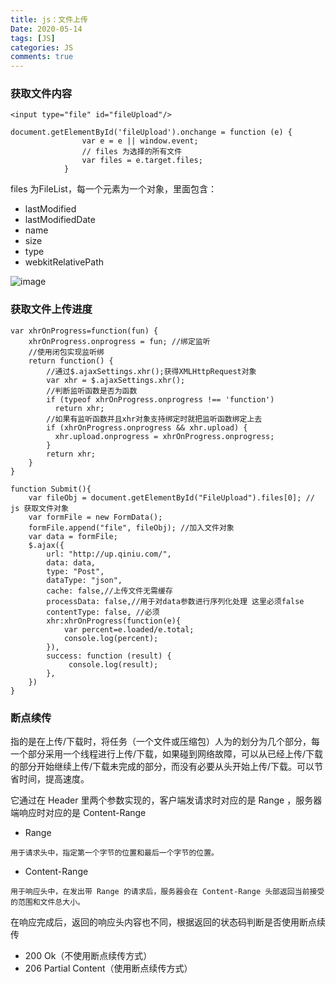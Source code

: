 ```yaml
---
title: js：文件上传
Date: 2020-05-14
tags: [JS]
categories: JS
comments: true
---
```



### 获取文件内容

```
<input type="file" id="fileUpload"/>

document.getElementById('fileUpload').onchange = function (e) {
                var e = e || window.event;
                // files 为选择的所有文件
                var files = e.target.files;
            }

```
files 为FileList，每一个元素为一个对象，里面包含：
- lastModified
- lastModifiedDate
- name
- size
- type
- webkitRelativePath

![image](https://img-blog.csdn.net/20180614110140438)

### 获取文件上传进度

```
var xhrOnProgress=function(fun) {
    xhrOnProgress.onprogress = fun; //绑定监听
    //使用闭包实现监听绑
    return function() {
        //通过$.ajaxSettings.xhr();获得XMLHttpRequest对象
        var xhr = $.ajaxSettings.xhr();
        //判断监听函数是否为函数
        if (typeof xhrOnProgress.onprogress !== 'function')
          return xhr;
        //如果有监听函数并且xhr对象支持绑定时就把监听函数绑定上去
        if (xhrOnProgress.onprogress && xhr.upload) {
          xhr.upload.onprogress = xhrOnProgress.onprogress;
        }
        return xhr;
    }
}

function Submit(){
    var fileObj = document.getElementById("FileUpload").files[0]; // js 获取文件对象
    var formFile = new FormData();
    formFile.append("file", fileObj); //加入文件对象
    var data = formFile;
    $.ajax({
        url: "http://up.qiniu.com/",
        data: data,
        type: "Post",
        dataType: "json",
        cache: false,//上传文件无需缓存
        processData: false,//用于对data参数进行序列化处理 这里必须false
        contentType: false, //必须
        xhr:xhrOnProgress(function(e){
            var percent=e.loaded/e.total;
            console.log(percent);
        }),
        success: function (result) {
             console.log(result);
        },
    })
}
```
### 断点续传
指的是在上传/下载时，将任务（一个文件或压缩包）人为的划分为几个部分，每一个部分采用一个线程进行上传/下载，如果碰到网络故障，可以从已经上传/下载的部分开始继续上传/下载未完成的部分，而没有必要从头开始上传/下载。可以节省时间，提高速度。

它通过在 Header 里两个参数实现的，客户端发请求时对应的是 Range ，服务器端响应时对应的是 Content-Range

- Range
```
用于请求头中，指定第一个字节的位置和最后一个字节的位置。
```
- Content-Range
```
用于响应头中，在发出带 Range 的请求后，服务器会在 Content-Range 头部返回当前接受的范围和文件总大小。
```
在响应完成后，返回的响应头内容也不同，根据返回的状态码判断是否使用断点续传
- 200 Ok（不使用断点续传方式）
- 206 Partial Content（使用断点续传方式）

